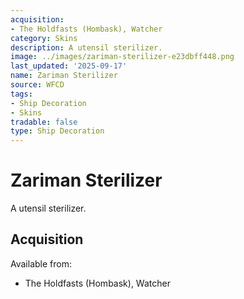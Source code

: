 ```yaml
---
acquisition:
- The Holdfasts (Hombask), Watcher
category: Skins
description: A utensil sterilizer.
image: ../images/zariman-sterilizer-e23dbff448.png
last_updated: '2025-09-17'
name: Zariman Sterilizer
source: WFCD
tags:
- Ship Decoration
- Skins
tradable: false
type: Ship Decoration
---
```


# Zariman Sterilizer

A utensil sterilizer.

## Acquisition

Available from:
- The Holdfasts (Hombask), Watcher

